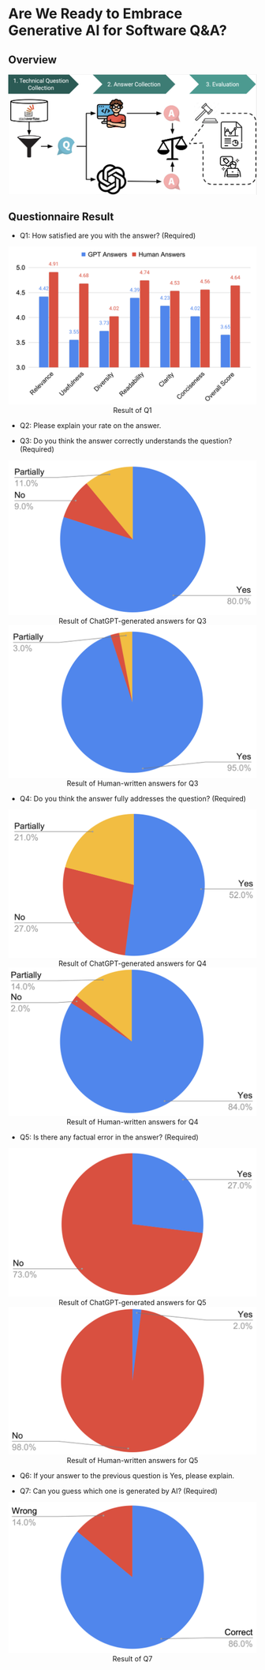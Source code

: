 # Are We Ready to Embrace Generative AI for Software Q&A?

## Overview

<img src="/results/overview.png"/>

## Questionnaire Result

- Q1: How satisfied are you with the answer? (Required)

<img src="/results/q1-all.png"/>
<div align="center">
  Result of Q1
</div>


- Q2: Please explain your rate on the answer.

- Q3: Do you think the answer correctly understands the question? (Required)

<img src="/results/q3-gpt-all.png"/>
<div align="center">
  Result of ChatGPT-generated answers for Q3
</div>

<img src="/results/q3-human-all.png"/>
<div align="center">
  Result of Human-written answers for Q3
</div>

- Q4: Do you think the answer fully addresses the question? (Required)

<img src="/results/q4-gpt-all.png"/>
<div align="center">
  Result of ChatGPT-generated answers for Q4
</div>

<img src="/results/q4-human-all.png"/>
<div align="center">
  Result of Human-written answers for Q4
</div>

- Q5: Is there any factual error in the answer?  (Required)

<img src="/results/q5-gpt-all.png"/>
<div align="center">
  Result of ChatGPT-generated answers for Q5
</div>

<img src="/results/q5-human-all.png"/>
<div align="center">
  Result of Human-written answers for Q5
</div>

- Q6: If your answer to the previous question is Yes, please explain.


- Q7: Can you guess which one is generated by AI? (Required)

<img src="/results/q7-all.png"/>
<div align="center">
  Result of Q7
</div>
